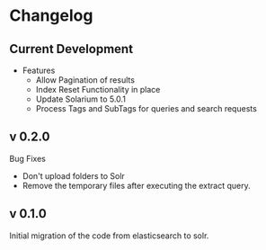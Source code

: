 # Changelog

## Current Development

- Features
  - Allow Pagination of results
  - Index Reset Functionality in place
  - Update Solarium to 5.0.1
  - Process Tags and SubTags for queries and search requests
 
## v 0.2.0

Bug Fixes 

- Don't upload folders to Solr
- Remove the temporary files after executing the extract query.

## v 0.1.0 

Initial migration of the code from elasticsearch to solr.  
